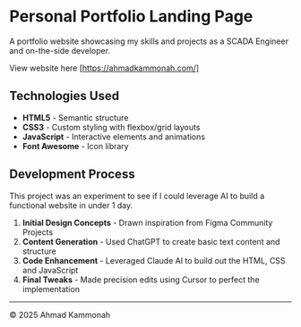 # Personal Portfolio Landing Page

A portfolio website showcasing my skills and projects as a SCADA Engineer and on-the-side developer.

View website here [https://ahmadkammonah.com/]

## Technologies Used

- **HTML5** - Semantic structure
- **CSS3** - Custom styling with flexbox/grid layouts
- **JavaScript** - Interactive elements and animations
- **Font Awesome** - Icon library

## Development Process

This project was an experiment to see if I could leverage AI to build a functional website in under 1 day.

1. **Initial Design Concepts** - Drawn inspiration from Figma Community Projects
2. **Content Generation** - Used ChatGPT to create basic text content and structure
3. **Code Enhancement** - Leveraged Claude AI to build out the HTML, CSS and JavaScript
4. **Final Tweaks** - Made precision edits using Cursor to perfect the implementation

---

© 2025 Ahmad Kammonah
